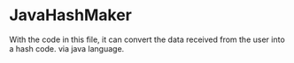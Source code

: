 # JavaHashMaker

With the code in this file, it can convert the data received from the user into a hash code.
via java language.
